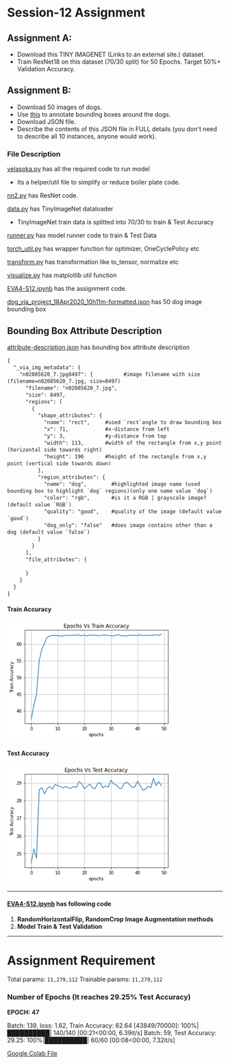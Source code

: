 # Session-12 Assignment
## Assignment A:
* Download this TINY IMAGENET (Links to an external site.) dataset. 
* Train ResNet18 on this dataset (70/30 split) for 50 Epochs. Target 50%+ Validation Accuracy. 
 
## Assignment B:
* Download 50 images of dogs. 
* Use [this](http://www.robots.ox.ac.uk/~vgg/software/via/via_demo.html) to annotate bounding boxes around the dogs.
* Download JSON file. 
* Describe the contents of this JSON file in FULL details (you don't need to describe all 10 instances, anyone would work). 
 
### File Description

[velasoka.py](https://github.com/velasoka-repo/EVA4/blob/master/Session-12/velasoka.py "velasoka.py") has all the required code to run model
- Its a helper/util file to simplify or reduce boiler plate code.

[nn2.py](https://github.com/velasoka-repo/EVA4/blob/master/Session-12/model/nn2.py "nn.py") has ResNet code. 

[data.py](https://github.com/velasoka-repo/EVA4/blob/master/Session-12/utils/data.py "data.py") has TinyImageNet dataloader

* TinyImageNet train data is splitted into 70/30 to train & Test Accuracy

[runner.py](https://github.com/velasoka-repo/EVA4/blob/master/Session-12/utils/runner.py "runner.py") has model runner code to train & Test Data

[torch_util.py](https://github.com/velasoka-repo/EVA4/blob/master/Session-12/utils/torch_util.py "torch_util.py") has wrapper function for optimizer, OneCyclePolicy etc

[transform.py](https://github.com/velasoka-repo/EVA4/blob/master/Session-12/utils/transform.py "transform.py") has transformation like to_tensor, normalize etc

[visualize.py](https://github.com/velasoka-repo/EVA4/blob/master/Session-12/utils/visualize.py "visualize.py") has matplotlib util function

[EVA4-S12.ipynb](https://github.com/velasoka-repo/EVA4/blob/master/Session-12/EVA4_S12.ipynb "EVA4-S12.ipynb") has the assignment code.

[dog_via_project_18Apr2020_10h11m-formatted.json](https://github.com/velasoka-repo/EVA4/blob/master/Session-12/dog_via_project_18Apr2020_10h11m-formatted.json "dog_via_project_18Apr2020_10h11m-formatted.json") has 50 dog image bounding box

## Bounding Box Attribute Description
[attribute-description.json](https://github.com/velasoka-repo/EVA4/blob/master/Session-12/attribute-description.json "attribute-description.json") has bounding box attribute description

```
{
  "_via_img_metadata": {
    "n02085620_7.jpg8497": {          #image filename with size (filename=n02085620_7.jpg, size=8497)
      "filename": "n02085620_7.jpg",
      "size": 8497,
      "regions": [
        {
          "shape_attributes": {
            "name": "rect",     #used `rect`angle to draw bounding box
            "x": 71,            #x-distance from left
            "y": 3,             #y-distance from top
            "width": 113,       #width of the rectangle from x,y point (horizontal side towards right)
            "height": 190       #height of the rectangle from x,y point (vertical side towards down)
          },
          "region_attributes": {
            "name": "dog",        #highlighted image name (used bounding box to highlight `dog` regions)(only one name value `dog`)
            "color": "rgb",       #is it a RGB | grayscale image? (default value `RGB`)
            "quality": "good",    #quality of the image (default value `good`)
            "dog_only": "false"   #does image contains other than a dog (default value `false`)
          }
        }
      ],
      "file_attributes": {
        
      }
    }
  }
}
```

#### Train Accuracy
![train_accuracy.png](https://github.com/velasoka-repo/EVA4/blob/master/Session-12/images/train_accuracy.png "train_accuracy.png")

#### Test Accuracy
![test_accuracy.png](https://github.com/velasoka-repo/EVA4/blob/master/Session-12/images/test_accuracy.png "test_accuracy.png")

------------


#### [EVA4-S12.ipynb](https://github.com/velasoka-repo/EVA4/blob/master/Session-12/EVA4_S12.ipynb "EVA4-S12.ipynb")  has following code

1. **RandomHorizontalFlip, RandomCrop Image Augmentation methods**
2. **Model Train & Test Validation**

------------

# Assignment Requirement
Total params: `11,279,112`
Trainable params: `11,279,112`


### Number of Epochs (It reaches 29.25% Test Accuracy)

**EPOCH: 47**

Batch: 139, loss: 1.62, Train Accuracy: 62.64 [43849/70000]: 100%|██████████| 140/140 [00:21<00:00,  6.39it/s]
Batch: 59, Test Accuracy: 29.25: 100%|██████████| 60/60 [00:08<00:00,  7.32it/s]

[Google Colab File](https://colab.research.google.com/github/velasoka-repo/EVA4/blob/master/Session-12/EVA4_S12.ipynb)
